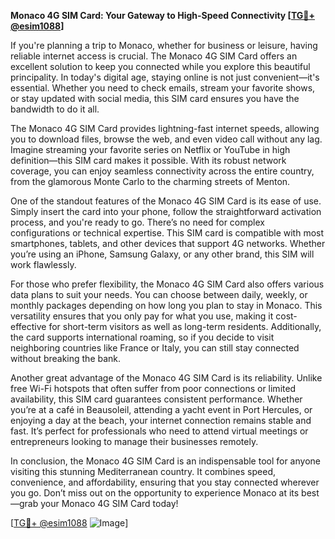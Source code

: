 **Monaco 4G SIM Card: Your Gateway to High-Speed Connectivity [[TG💪+ @esim1088](https://t.me/s/esim1088)]**

If you're planning a trip to Monaco, whether for business or leisure, having reliable internet access is crucial. The Monaco 4G SIM Card offers an excellent solution to keep you connected while you explore this beautiful principality. In today's digital age, staying online is not just convenient—it's essential. Whether you need to check emails, stream your favorite shows, or stay updated with social media, this SIM card ensures you have the bandwidth to do it all.

The Monaco 4G SIM Card provides lightning-fast internet speeds, allowing you to download files, browse the web, and even video call without any lag. Imagine streaming your favorite series on Netflix or YouTube in high definition—this SIM card makes it possible. With its robust network coverage, you can enjoy seamless connectivity across the entire country, from the glamorous Monte Carlo to the charming streets of Menton.

One of the standout features of the Monaco 4G SIM Card is its ease of use. Simply insert the card into your phone, follow the straightforward activation process, and you're ready to go. There’s no need for complex configurations or technical expertise. This SIM card is compatible with most smartphones, tablets, and other devices that support 4G networks. Whether you’re using an iPhone, Samsung Galaxy, or any other brand, this SIM will work flawlessly.

For those who prefer flexibility, the Monaco 4G SIM Card also offers various data plans to suit your needs. You can choose between daily, weekly, or monthly packages depending on how long you plan to stay in Monaco. This versatility ensures that you only pay for what you use, making it cost-effective for short-term visitors as well as long-term residents. Additionally, the card supports international roaming, so if you decide to visit neighboring countries like France or Italy, you can still stay connected without breaking the bank.

Another great advantage of the Monaco 4G SIM Card is its reliability. Unlike free Wi-Fi hotspots that often suffer from poor connections or limited availability, this SIM card guarantees consistent performance. Whether you’re at a café in Beausoleil, attending a yacht event in Port Hercules, or enjoying a day at the beach, your internet connection remains stable and fast. It’s perfect for professionals who need to attend virtual meetings or entrepreneurs looking to manage their businesses remotely.

In conclusion, the Monaco 4G SIM Card is an indispensable tool for anyone visiting this stunning Mediterranean country. It combines speed, convenience, and affordability, ensuring that you stay connected wherever you go. Don’t miss out on the opportunity to experience Monaco at its best—grab your Monaco 4G SIM Card today! 

[[TG💪+ @esim1088](https://t.me/s/esim1088) ![Image](https://i.postimg.cc/Y0z9fWf4/image.png)]